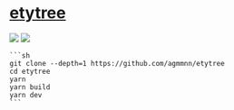 # [etytree](https://github.com/agmmnn/etytree)

![](https://img.shields.io/github/license/agmmnn/etytree?style=flat-square) ![](https://img.shields.io/github/last-commit/scillidan/etytree/main?label=last%20commit%20(fork)&style=flat-square)

````{tab} From source
```sh
git clone --depth=1 https://github.com/agmmnn/etytree
cd etytree
yarn
yarn build
yarn dev
```
````